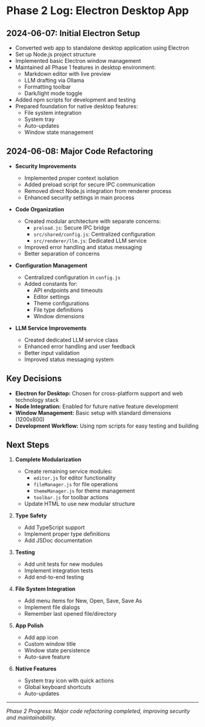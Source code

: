 # Phase 2 Log: Electron Desktop App

## 2024-06-07: Initial Electron Setup
- Converted web app to standalone desktop application using Electron
- Set up Node.js project structure
- Implemented basic Electron window management
- Maintained all Phase 1 features in desktop environment:
  - Markdown editor with live preview
  - LLM drafting via Ollama
  - Formatting toolbar
  - Dark/light mode toggle
- Added npm scripts for development and testing
- Prepared foundation for native desktop features:
  - File system integration
  - System tray
  - Auto-updates
  - Window state management

## 2024-06-08: Major Code Refactoring
- **Security Improvements**
  - Implemented proper context isolation
  - Added preload script for secure IPC communication
  - Removed direct Node.js integration from renderer process
  - Enhanced security settings in main process

- **Code Organization**
  - Created modular architecture with separate concerns:
    - `preload.js`: Secure IPC bridge
    - `src/shared/config.js`: Centralized configuration
    - `src/renderer/llm.js`: Dedicated LLM service
  - Improved error handling and status messaging
  - Better separation of concerns

- **Configuration Management**
  - Centralized configuration in `config.js`
  - Added constants for:
    - API endpoints and timeouts
    - Editor settings
    - Theme configurations
    - File type definitions
    - Window dimensions

- **LLM Service Improvements**
  - Created dedicated LLM service class
  - Enhanced error handling and user feedback
  - Better input validation
  - Improved status messaging system

## Key Decisions
- **Electron for Desktop:** Chosen for cross-platform support and web technology stack
- **Node Integration:** Enabled for future native feature development
- **Window Management:** Basic setup with standard dimensions (1200x800)
- **Development Workflow:** Using npm scripts for easy testing and building

## Next Steps
1. **Complete Modularization**
   - Create remaining service modules:
     - `editor.js` for editor functionality
     - `fileManager.js` for file operations
     - `themeManager.js` for theme management
     - `toolbar.js` for toolbar actions
   - Update HTML to use new modular structure

2. **Type Safety**
   - Add TypeScript support
   - Implement proper type definitions
   - Add JSDoc documentation

3. **Testing**
   - Add unit tests for new modules
   - Implement integration tests
   - Add end-to-end testing

4. **File System Integration**
   - Add menu items for New, Open, Save, Save As
   - Implement file dialogs
   - Remember last opened file/directory

5. **App Polish**
   - Add app icon
   - Custom window title
   - Window state persistence
   - Auto-save feature

6. **Native Features**
   - System tray icon with quick actions
   - Global keyboard shortcuts
   - Auto-updates

---

*Phase 2 Progress: Major code refactoring completed, improving security and maintainability.* 